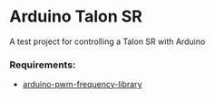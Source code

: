 # Arduino Talon SR

A test project for controlling a Talon SR with Arduino

### Requirements:

* [arduino-pwm-frequency-library](https://github.com/abrightwell/arduino-pwm-frequency-library)
